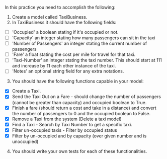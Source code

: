 In this practice you need to accomplish the following:

1. Create a model called TaxiBusiness.
2. In TaxiBusiness it should have the following fields:

- [ ] 'Occupied' a boolean stating if it's occupied or not.
- [ ] 'Capacity' an integer stating how many passengers can sit in the taxi
- [ ] 'Number of Passengers' an integer stating the current number of passengers
- [ ] 'Fare' a float stating the cost per mile for travel for that taxi.
- [ ] 'Taxi-Number' an integer stating the taxi number. This should start at 111 and increase by 11 each other instance of the taxi.
- [ ] 'Notes' an optional string field for any extra notations.

3. You should have the following functions capable in your model:

- [x] Create a Taxi.
- [x] Send the Taxi Out on a Fare - should change the number of passengers (cannot be greater than capacity) and occupied boolean to True.
- [x] Finish a fare (should return a cost and take in a distance) and convert the number of passengers to 0 and the occupied boolean to False.
- [x] Remove a Taxi from the system (Delete a taxi model)
- [x] Find a Taxi - Search by Taxi Number to get a specific taxi.
- [x] Filter un-occupied taxis - Filter by occupied status
- [x] Filter by un-occupied and by capacity (over given number and is unoccupied)

4. You should write your own tests for each of these functionalities.
